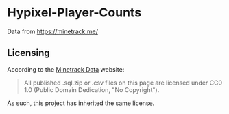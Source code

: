 # Hypixel-Player-Counts

Data from https://minetrack.me/

## Licensing

According to the [Minetrack Data](https://data.minetrack.me/) website:

> All published .sql.zip or .csv files on this page are licensed under CC0 1.0 (Public Domain Dedication, "No Copyright").

As such, this project has inherited the same license.
